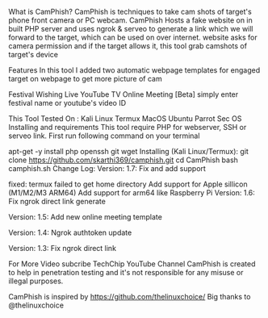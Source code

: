 What is CamPhish?
CamPhish is techniques to take cam shots of target's phone front camera or PC webcam. CamPhish Hosts a fake website on in built PHP server and uses ngrok & serveo to generate a link which we will forward to the target, which can be used on over internet. website asks for camera permission and if the target allows it, this tool grab camshots of target's device

Features
In this tool I added two automatic webpage templates for engaged target on webpage to get more picture of cam

Festival Wishing
Live YouTube TV
Online Meeting [Beta]
simply enter festival name or youtube's video ID

This Tool Tested On :
Kali Linux
Termux
MacOS
Ubuntu
Parrot Sec OS
Installing and requirements
This tool require PHP for webserver, SSH or serveo link. First run following command on your terminal

apt-get -y install php openssh git wget
Installing (Kali Linux/Termux):
git clone https://github.com/skarthi369/camphish.git
cd CamPhish
bash camphish.sh
Change Log:
Version: 1.7: Fix and add support

fixed: termux failed to get home directory
Add support for Apple sillicon (M1/M2/M3 ARM64)
Add support for arm64 like Raspberry Pi
Version: 1.6: Fix ngrok direct link generate

Version: 1.5: Add new online meeting template

Version: 1.4: Ngrok authtoken update

Version: 1.3: Fix ngrok direct link

For More Video subcribe TechChip YouTube Channel
CamPhish is created to help in penetration testing and it's not responsible for any misuse or illegal purposes.

CamPhish is inspired by https://github.com/thelinuxchoice/ Big thanks to @thelinuxchoice

